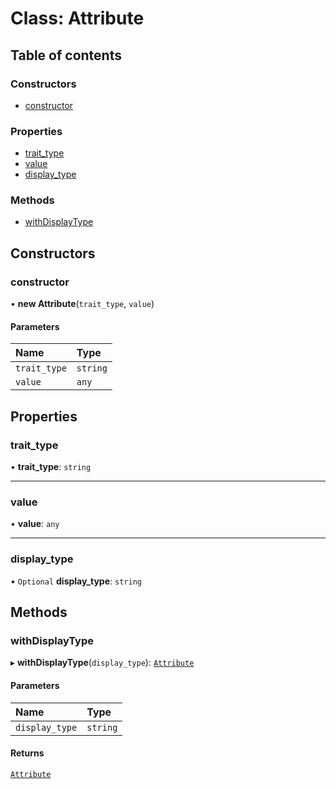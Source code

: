 # Class: Attribute

## Table of contents

### Constructors

- [constructor](Attribute.md#constructor)

### Properties

- [trait\_type](Attribute.md#trait_type)
- [value](Attribute.md#value)
- [display\_type](Attribute.md#display_type)

### Methods

- [withDisplayType](Attribute.md#withdisplaytype)

## Constructors

### constructor

• **new Attribute**(`trait_type`, `value`)

#### Parameters

| Name | Type |
| :------ | :------ |
| `trait_type` | `string` |
| `value` | `any` |

## Properties

### trait\_type

• **trait\_type**: `string`

___

### value

• **value**: `any`

___

### display\_type

• `Optional` **display\_type**: `string`

## Methods

### withDisplayType

▸ **withDisplayType**(`display_type`): [`Attribute`](Attribute.md)

#### Parameters

| Name | Type |
| :------ | :------ |
| `display_type` | `string` |

#### Returns

[`Attribute`](Attribute.md)
